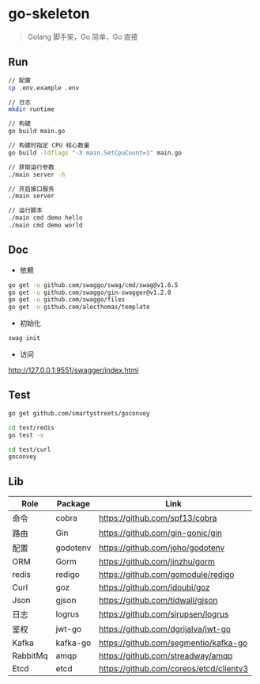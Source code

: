 # go-skeleton

> Golang 脚手架，Go 简单，Go 直接

## Run

```bash
// 配置
cp .env.example .env

// 日志
mkdir runtime

// 构建
go build main.go

// 构建时指定 CPU 核心数量
go build -ldflags "-X main.SetCpuCount=1" main.go

// 获取运行参数
./main server -h

// 开启接口服务
./main server

// 运行脚本
./main cmd demo hello
./main cmd demo world
```

## Doc

* 依赖

```bash
go get -u github.com/swaggo/swag/cmd/swag@v1.6.5
go get -u github.com/swaggo/gin-swagger@v1.2.0 
go get -u github.com/swaggo/files
go get -u github.com/alecthomas/template
```

* 初始化

```bash
swag init
```

* 访问

http://127.0.0.1:9551/swagger/index.html

## Test

```bash
go get github.com/smartystreets/goconvey

cd test/redis
go test -v

cd test/curl
goconvey
```

## Lib

|   Role   |   Package   |   Link   |
| ---- | ---- | ---- |
|   命令   |   cobra       |   https://github.com/spf13/cobra     |
|   路由   |   Gin       |   https://github.com/gin-gonic/gin     |
|   配置   |   godotenv  |   https://github.com/joho/godotenv     |
|   ORM    |   Gorm      |   https://github.com/jinzhu/gorm       |
|   redis  |   redigo    |   https://github.com/gomodule/redigo   |
|   Curl   |   goz       |   https://github.com/idoubi/goz        |
|   Json   |   gjson     |   https://github.com/tidwall/gjson     |
|   日志   |   logrus    |   https://github.com/sirupsen/logrus   |
|   鉴权   |   jwt-go    |   https://github.com/dgrijalva/jwt-go  |
|   Kafka   |   kafka-go    |   https://github.com/segmentio/kafka-go  |
|   RabbitMq   |   amqp    |   https://github.com/streadway/amqp  |
|   Etcd   |   etcd    |   https://github.com/coreos/etcd/clientv3 |

